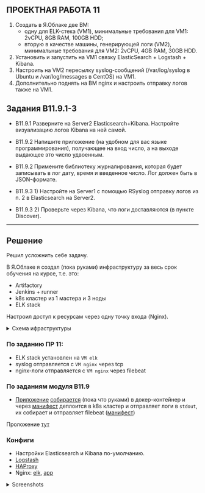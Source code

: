 ## ПРОЕКТНАЯ РАБОТА 11

1. Создать в Я.Облаке две ВМ:
   - одну для ELK-стека (VM1), минимальные требования для VM1: 2vCPU, 8GB RAM, 100GB HDD;
   - вторую в качестве машины, генерирующей логи (VM2), минимальные требования для VM2: 2vCPU, 4GB RAM, 30GB HDD.
2. Установить и запустить на VM1 связку ElasticSearch + Logstash + Kibana.
3. Настроить на VM2 пересылку syslog-сообщений (/var/log/syslog в Ubuntu и /var/log/messages в CentOS) на VM1.
4. Дополнительно поднять на ВМ nginx и настроить отправку логов также на VM1.


## Задания B11.9.1-3

- B11.9.1 Разверните на Server2 Elasticsearch+Kibana. Настройте визуализацию логов Kibana на ней самой.


- B11.9.2 Напишите приложение (на удобном для вас языке программирования), получающее на вход число, а на выходе выдающее это число удвоенным.
- B11.9.2 Примените библиотеку журналирования, которая будет записывать в лог дату, время и введенное число. Лог должен быть в JSON-формате. 


- B11.9.3 1) Настройте на Server1 с помощью RSyslog отправку логов из п. 2 в Elasticsearch на Server2.
- B11.9.3 2) Проверьте через Kibana, что логи доставляются (в пункте Discover).

---

## Решение

Решил усложнить себе задачу.

В Я.Облаке я создал (пока руками) инфраструктуру за весь срок обучения на курсе, т.е. это:
- Artifactory
- Jenkins + runner
- k8s кластер из 1 мастера и 3 ноды
- ELK stack

Настроил доступ к ресурсам через одну точку входа (Nginx). 

<details>
<summary>Схема ифраструктуры</summary>

![](../PW11/pics/schema.jpg)
</details>


### По заданию ПР 11:
- ELK stack установлен на `VM elk`
- syslog отправляется с `VM nginx` через tcp
- nginx-логи отправляется с `VM nginx` через filebeat


### По заданиям модуля B11.9
- [Приложение](../PW11/app.py) [собирается](../PW11/Dockerfile) (пока что руками) в докер-контейнер и через [манифест](../PW11/k8s/sfapp.yml) деплоится в k8s кластер и отправляет логи в `stdout`, их собирает и отправляет filebeat ([манифест](../PW11/k8s/filebeat.yml))

Проложение [тут](http://app.ab413.ru)

### Конфиги

- Настройки Elasticsearch и Kibana по-умолчанию.
- [Logstash](../PW11/logstash/conf.d/02-test.conf)
- [HAProxy](../PW11/haproxy/haproxy.cfg)
- Nginx: [elk](../PW11/nginx/elk), [app](../PW11/nginx/app)

  
<details>
<summary>Screenshots</summary>

 <div align="center">
   <h3>Логи Кибаны</h3>
   <img src="../PW11/pics/elk-kibana.jpg">
   <br>
   <h3>Работа приложения</h3>
   <img src="../PW11/pics/app-result.jpg">
   <br>
   <h3>Логи приложения</h3>
   <img src="../PW11/pics/elk-sfapp.jpg">
   <br>
   <h3>Дашборд приложения</h3>
   <img src="../PW11/pics/elk-sfapp-dasboard.jpg">
   <br>
   <h3>Логи Nginx</h3>
   <img src="../PW11/pics/elk-nginx.jpg">
   <br>
   <h3>Логи syslog</h3>
   <img src="../PW11/pics/elk-syslog-from-nginx.jpg">
   </div>

</details>